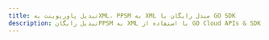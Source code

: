 ---title: تبدیل پاورپوینت بهXML، PPSM به XML مبدل رایگان یا GO SDKdescription: تبدیل رایگانPPSM به XML با استفاده از GO Cloud APIs & SDK. همچنین اسناد Microsoft PowerPoint را در Cloud ایجاد، ویرایش و رندر کنید.---